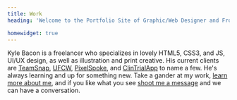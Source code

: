 ```yaml
---
title: Work
heading: 'Welcome to the Portfolio Site of Graphic/Web Designer and Front end Developer Kyle Bacon'

homewidget: true
---
```


Kyle Bacon is a freelancer who specializes in lovely HTML5, CSS3, and JS, UI/UX design, as well as illustration and print creative. His current clients are [TeamSnap](https://www.teamsnap.com?target=_blank&classes=text-white,text-link,underline), [UFCW](http://www.ufcw555.org?target=_blank&classes=text-white,text-link,underline), [PixelSpoke](http://www.pixelspoke.com?target=_blank&classes=text-white,text-link,underline), and [ClinTrialApp](https://clintrialapp.com?target=_blank&classes=text-white,text-link,underline) to name a few. He's always learning and up for something new. Take a gander at my work, [learn more about me](/about?classes=text-white,text-link,underline), and if you like what you see [shoot me a message](/contact?classes=text-white,text-link,underline) and we can have a conversation.
